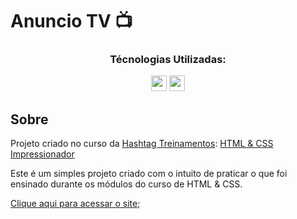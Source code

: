 # Anuncio TV 📺

<div align="center">
  <h3>Técnologias Utilizadas:</h3>
  <img src="https://cdn.jsdelivr.net/gh/devicons/devicon@latest/icons/html5/html5-original.svg" width="25" height="25"" />
  <img src="https://cdn.jsdelivr.net/gh/devicons/devicon@latest/icons/css3/css3-original.svg" width="25" height="25" />
</div>

## Sobre
Projeto criado no curso da [Hashtag Treinamentos](https://www.hashtagtreinamentos.com/): [HTML & CSS Impressionador](https://www.hashtagtreinamentos.com/curso-html-css)

Este é um simples projeto criado com o intuito de praticar o que foi ensinado durante os módulos do curso de HTML & CSS.

[Clique aqui para acessar o site](https://rafaelmainieri.github.io/amigo-secreto/);
